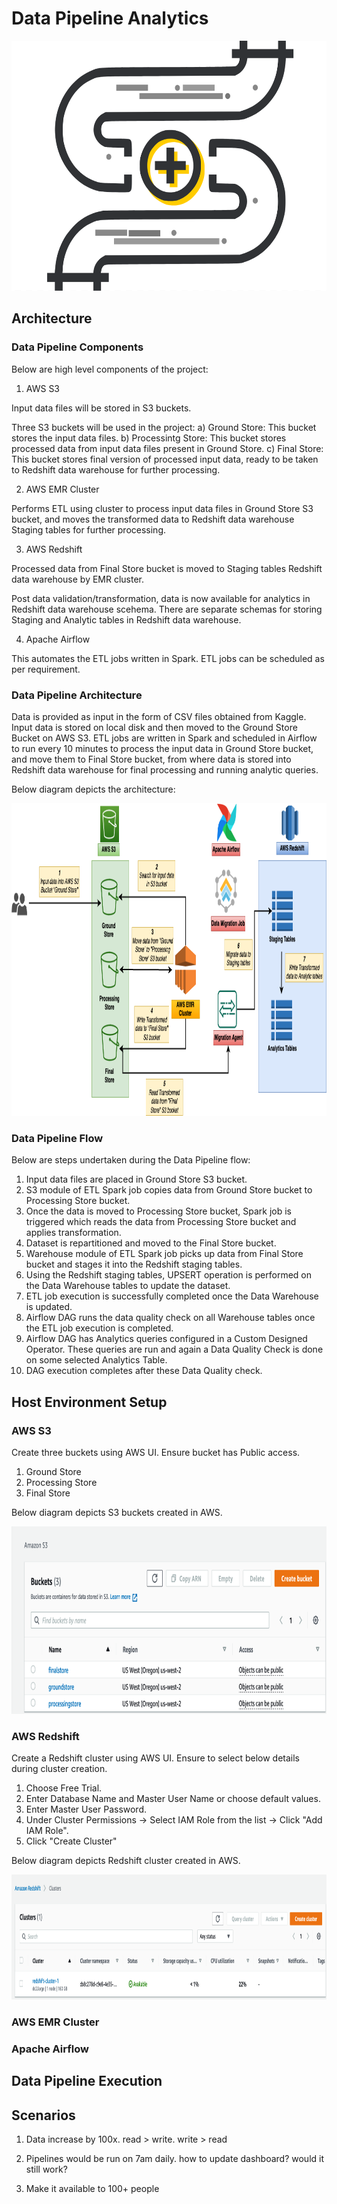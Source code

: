 # Data Pipeline Analytics
<a href=""><img src="images/Header.png" align="centre" height="400" width="700"></a>

## Architecture

### Data Pipeline Components

Below are high level components of the project:

1. AWS S3

Input data files will be stored in S3 buckets.

Three S3 buckets will be used in the project:
a) Ground Store: This bucket stores the input data files.
b) Processintg Store: This bucket stores processed data from input data files present in Ground Store.
c) Final Store: This bucket stores final version of processed input data, ready to be taken to Redshift data warehouse for further processing.

2. AWS EMR Cluster

Performs ETL using cluster to process input data files in Ground Store S3 bucket, and moves the transformed data to Redshift data warehouse Staging tables for further processing.

3. AWS Redshift

Processed data from Final Store bucket is moved to Staging tables Redshift data warehouse by EMR cluster.

Post data validation/transformation, data is now available for analytics in Redshift data warehouse scehema.
There are separate schemas for storing Staging and Analytic tables in Redshift data warehouse.

4. Apache Airflow

This automates the ETL jobs written in Spark. ETL jobs can be scheduled as per requirement.

### Data Pipeline Architecture

Data is provided as input in the form of CSV files obtained from Kaggle. Input data is stored on local disk and then moved to the Ground Store Bucket on AWS S3. 
ETL jobs are written in Spark and scheduled in Airflow to run every 10 minutes to process the input data in Ground Store bucket, and move them to Final Store bucket, from where data is stored into Redshift data warehouse for final processing and running analytic queries.

Below diagram depicts the architecture:

<a href=""><img src="images/Architecture_1.png" align="centre" height="500" width="1200"></a>

### Data Pipeline Flow

Below are steps undertaken during the Data Pipeline flow:

1. Input data files are placed in Ground Store S3 bucket.
2. S3 module of ETL Spark job copies data from Ground Store bucket to Processing Store bucket.
3. Once the data is moved to Processing Store bucket, Spark job is triggered which reads the data from Processing Store bucket and applies transformation. 
4. Dataset is repartitioned and moved to the Final Store bucket.
5. Warehouse module of ETL Spark job picks up data from Final Store bucket and stages it into the Redshift staging tables.
6. Using the Redshift staging tables, UPSERT operation is performed on the Data Warehouse tables to update the dataset.
7. ETL job execution is successfully completed once the Data Warehouse is updated.
8. Airflow DAG runs the data quality check on all Warehouse tables once the ETL job execution is completed.
9. Airflow DAG has Analytics queries configured in a Custom Designed Operator. These queries are run and again a Data Quality Check is 
done on some selected Analytics Table.
10. DAG execution completes after these Data Quality check.

## Host Environment Setup

### AWS S3

Create three buckets using AWS UI. Ensure bucket has Public access.
1. Ground Store
2. Processing Store
3. Final Store

Below diagram depicts S3 buckets created in AWS.

<a href=""><img src="images/aws_s3_buckets.png" align="centre" height="300" width="800"></a>

### AWS Redshift

Create a Redshift cluster using AWS UI. Ensure to select below details during cluster creation.
1. Choose Free Trial.
2. Enter Database Name and Master User Name or choose default values.
3. Enter Master User Password.
4. Under Cluster Permissions -> Select IAM Role from the list -> Click "Add IAM Role". 
5. Click "Create Cluster"

Below diagram depicts Redshift cluster created in AWS.

<a href=""><img src="images/aws_redshift_datawarehouse.png" align="centre" height="200" width="900"></a>

### AWS EMR Cluster

### Apache Airflow

## Data Pipeline Execution

## Scenarios

1. Data increase by 100x. read > write. write > read


2. Pipelines would be run on 7am daily. how to update dashboard? would it still work?


3. Make it available to 100+ people


